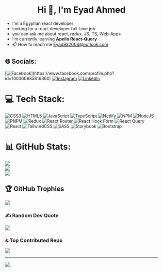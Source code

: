 <h1 align="center">Hi 👋, I'm Eyad Ahmed</h1>

- I'm a Egyptian react developer
- looking for a react developer full-time job
- you can ask me about react, redux, JS, TS, Web-Apps
- I’m currently learning **Apollo React-Query**
- 📫 How to reach me Eyad932004@outlook.com

## 🌐 Socials:

[![Facebook]([https://img.shields.io/badge/Facebook-%231877F2.svg?logo=Facebook&logoColor=white](https://www.facebook.com/abdullah.atef.754))](https://www.facebook.com/profile.php?id=100060985816360) [![Instagram](https://img.shields.io/badge/Instagram-%23E4405F.svg?logo=Instagram&logoColor=white)]([https://instagram.com/eyad_ahmed_550](https://www.instagram.com/eng.abdallah_atef/)) [![LinkedIn](https://img.shields.io/badge/LinkedIn-%230077B5.svg?logo=linkedin&logoColor=white)](https://www.linkedin.com/in/eyad-ahmed-13382a273/)

# 💻 Tech Stack:

![CSS3](https://img.shields.io/badge/css3-%231572B6.svg?style=for-the-badge&logo=css3&logoColor=white) ![HTML5](https://img.shields.io/badge/html5-%23E34F26.svg?style=for-the-badge&logo=html5&logoColor=white) ![JavaScript](https://img.shields.io/badge/javascript-%23323330.svg?style=for-the-badge&logo=javascript&logoColor=%23F7DF1E) ![TypeScript](https://img.shields.io/badge/typescript-%23007ACC.svg?style=for-the-badge&logo=typescript&logoColor=white) ![Netlify](https://img.shields.io/badge/netlify-%23000000.svg?style=for-the-badge&logo=netlify&logoColor=#00C7B7) ![NPM](https://img.shields.io/badge/NPM-%23CB3837.svg?style=for-the-badge&logo=npm&logoColor=white) ![NodeJS](https://img.shields.io/badge/node.js-6DA55F?style=for-the-badge&logo=node.js&logoColor=white) ![PNPM](https://img.shields.io/badge/pnpm-%234a4a4a.svg?style=for-the-badge&logo=pnpm&logoColor=f69220) ![Redux](https://img.shields.io/badge/redux-%23593d88.svg?style=for-the-badge&logo=redux&logoColor=white) ![React Router](https://img.shields.io/badge/React_Router-CA4245?style=for-the-badge&logo=react-router&logoColor=white) ![React Hook Form](https://img.shields.io/badge/React%20Hook%20Form-%23EC5990.svg?style=for-the-badge&logo=reacthookform&logoColor=white) ![React Query](https://img.shields.io/badge/-React%20Query-FF4154?style=for-the-badge&logo=react%20query&logoColor=white) ![React](https://img.shields.io/badge/react-%2320232a.svg?style=for-the-badge&logo=react&logoColor=%2361DAFB) ![TailwindCSS](https://img.shields.io/badge/tailwindcss-%2338B2AC.svg?style=for-the-badge&logo=tailwind-css&logoColor=white) ![SASS](https://img.shields.io/badge/SASS-hotpink.svg?style=for-the-badge&logo=SASS&logoColor=white) ![Storybook](https://img.shields.io/badge/-Storybook-FF4785?style=for-the-badge&logo=storybook&logoColor=white) ![Bootstrap](https://img.shields.io/badge/bootstrap-%238511FA.svg?style=for-the-badge&logo=bootstrap&logoColor=white)

# 📊 GitHub Stats:

![](https://github-readme-stats.vercel.app/api?username=eyadFezex&theme=dark&hide_border=true&include_all_commits=true&count_private=false)<br/>
![](https://github-readme-streak-stats.herokuapp.com/?user=eyadFezex&theme=dark&hide_border=true)<br/>
![](https://github-readme-stats.vercel.app/api/top-langs/?username=eyadFezex&theme=dark&hide_border=true&include_all_commits=true&count_private=false&layout=compact)

## 🏆 GitHub Trophies

![](https://github-profile-trophy.vercel.app/?username=eyadFezex&theme=onedark&no-frame=true&no-bg=false&margin-w=4)

### ✍️ Random Dev Quote

![](https://quotes-github-readme.vercel.app/api?type=horizontal&theme=radical)

### 🔝 Top Contributed Repo

![](https://github-contributor-stats.vercel.app/api?username=eyadFezex&limit=5&theme=dark&combine_all_yearly_contributions=true)

---

[![](https://visitcount.itsvg.in/api?id=eyadFezex&icon=0&color=0)](https://visitcount.itsvg.in)

<!-- Proudly created with GPRM ( https://gprm.itsvg.in ) -->
